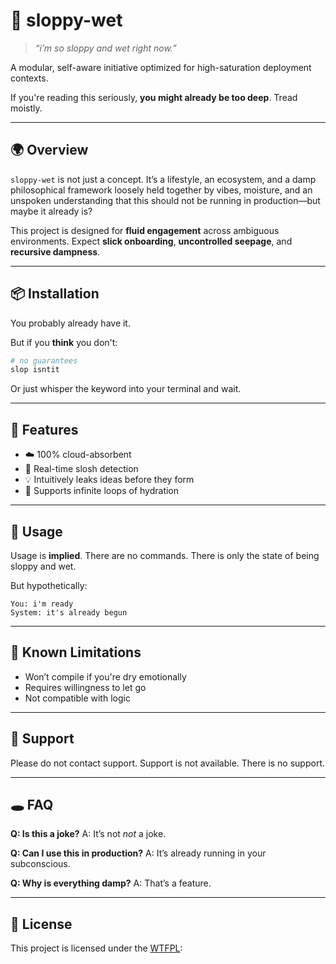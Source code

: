 # 🧼 sloppy-wet

> *“i’m so sloppy and wet right now.”*

A modular, self-aware initiative optimized for high-saturation deployment contexts.

If you're reading this seriously, **you might already be too deep**. Tread moistly.

---

## 🌍 Overview

`sloppy-wet` is not just a concept. It’s a lifestyle, an ecosystem, and a damp philosophical framework loosely held together by vibes, moisture, and an unspoken understanding that this should not be running in production—but maybe it already is?

This project is designed for **fluid engagement** across ambiguous environments. Expect **slick onboarding**, **uncontrolled seepage**, and **recursive dampness**.

---

## 📦 Installation

You probably already have it.

But if you **think** you don't:

```bash
# no guarantees
slop isntit
```

Or just whisper the keyword into your terminal and wait.

---

## 🎒 Features

* ☁️ 100% cloud-absorbent
* 🫧 Real-time slosh detection
* 💡 Intuitively leaks ideas before they form
* 🔁 Supports infinite loops of hydration

---

## 🧪 Usage

Usage is **implied**. There are no commands. There is only the state of being sloppy and wet.

But hypothetically:

```
You: i'm ready
System: it's already begun
```

---

## 🧻 Known Limitations

* Won’t compile if you're dry emotionally
* Requires willingness to let go
* Not compatible with logic

---

## 🛟 Support

Please do not contact support.
Support is not available.
There is no support.

---

## 🕳 FAQ

**Q: Is this a joke?**
A: It’s not *not* a joke.

**Q: Can I use this in production?**
A: It’s already running in your subconscious.

**Q: Why is everything damp?**
A: That’s a feature.

----------

## 📖 License

This project is licensed under the [WTFPL](http://www.wtfpl.net/):